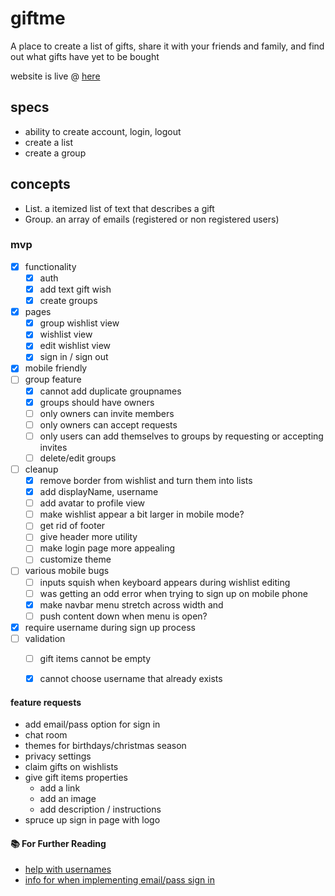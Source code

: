 # giftme
A place to create a list of gifts, share it with your friends and family, and find out what gifts have yet to be bought

website is live @ [here](https://giftme-8e917.web.app/)

## specs

- ability to create account, login, logout
- create a list
- create a group

## concepts

- List. a itemized list of text that describes a gift
- Group. an array of emails (registered or non registered users)

### mvp

- [x] functionality
    - [x] auth
    - [x] add text gift wish
    - [x] create groups
- [x] pages
    - [x] group wishlist view
    - [x] wishlist view
    - [x] edit wishlist view
    - [x] sign in / sign out
- [x] mobile friendly
- [ ] group feature
    - [x] cannot add duplicate groupnames
    - [x] groups should have owners
    - [ ] only owners can invite members
    - [ ] only owners can accept requests
    - [ ] only users can add themselves to groups by requesting or accepting invites
    - [ ] delete/edit groups
- [ ] cleanup
    - [x] remove border from wishlist and turn them into lists
    - [x] add displayName, username
    - [ ] add avatar to profile view
    - [ ] make wishlist appear a bit larger in mobile mode?
    - [ ] get rid of footer
    - [ ] give header more utility
    - [ ] make login page more appealing
    - [ ] customize theme
- [ ] various mobile bugs
    - [ ] inputs squish when keyboard appears during wishlist editing
    - [ ] was getting an odd error when trying to sign up on mobile phone
    - [x] make navbar menu stretch across width and 
    - [ ] push content down when menu is open?
- [x] require username during sign up process
- [ ] validation
    - [ ] gift items cannot be empty
    - [x] cannot choose username that already exists


#### feature requests

- add email/pass option for sign in
- chat room
- themes for birthdays/christmas season
- privacy settings
- claim gifts on wishlists
- give gift items properties
    - add a link
    - add an image
    - add description / instructions
- spruce up sign in page with logo

#### 📚 For Further Reading

- [help with usernames](https://fireship.io/lessons/custom-usernames-with-firebase-authentication-and-angular/)
- [info for when implementing email/pass sign in](https://stackoverflow.com/questions/44615808/firebase-detecting-if-user-exists)
